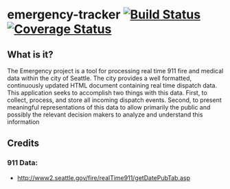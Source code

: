 # emergency-tracker [![Build Status](https://travis-ci.org/devights/emergency-tracker.svg)](https://travis-ci.org/devights/emergency-tracker) [![Coverage Status](https://coveralls.io/repos/devights/emergency-tracker/badge.svg?branch=master)](https://coveralls.io/r/devights/emergency-tracker?branch=master)


## What is it? 

The Emergency project is a tool for processing real time 911 fire and medical data within the city of Seattle.  The city provides a well formatted, continuously updated HTML document containing real time dispatch data.  This application seeks to accomplish two things with this data.  First, to collect, process, and store all incoming dispatch events.  Second, to present meaningful representations of this data to allow primarily the public and possibly the relevant decision makers to analyze and understand this information


## Credits

### 911 Data:
* http://www2.seattle.gov/fire/realTime911/getDatePubTab.asp
